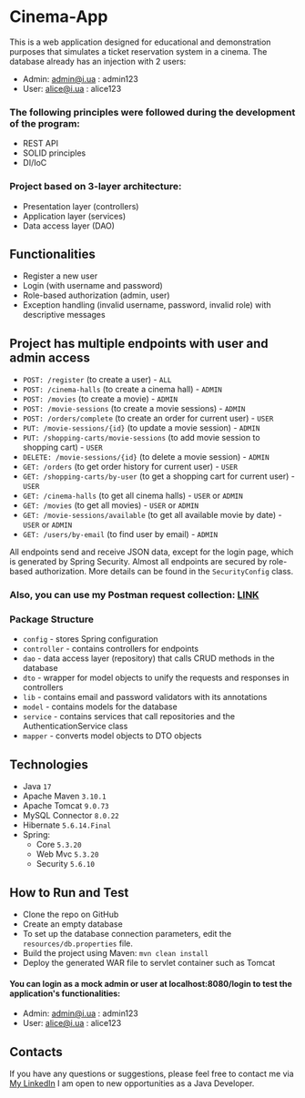 # Cinema-App

This is a web application designed for educational and demonstration purposes that simulates a ticket reservation system in a cinema.
The database already has an injection with 2 users:

* Admin: admin@i.ua : admin123
* User: alice@i.ua : alice123
  
### The following principles were followed during the development of the program:

* REST API
* SOLID principles
* DI/IoC

### Project based on 3-layer architecture:
* Presentation layer (controllers)
* Application layer (services)
* Data access layer (DAO)

## Functionalities
* Register a new user
* Login (with username and password)
* Role-based authorization (admin, user)
* Exception handling (invalid username, password, invalid role) with descriptive messages

## Project has multiple endpoints with user and admin access

*   `POST: /register` (to create a user) - `ALL`
*   `POST: /cinema-halls` (to create a cinema hall) - `ADMIN`
*   `POST: /movies` (to create a movie) - `ADMIN`
*   `POST: /movie-sessions` (to create a movie sessions) - `ADMIN`
*   `POST: /orders/complete` (to create an order for current user) - `USER`
*   `PUT: /movie-sessions/{id}` (to update a movie session) - `ADMIN`
*   `PUT: /shopping-carts/movie-sessions` (to add movie session to shopping cart) - `USER`
*   `DELETE: /movie-sessions/{id}` (to delete a movie session) - `ADMIN`
*   `GET: /orders` (to get order history for current user) - `USER`
*   `GET: /shopping-carts/by-user` (to get a shopping cart for current user) - `USER`
*   `GET: /cinema-halls` (to get all cinema halls) - `USER` or `ADMIN`
*   `GET: /movies` (to get all movies) - `USER` or `ADMIN`
*   `GET: /movie-sessions/available` (to get all available movie by date) - `USER` or `ADMIN`
*   `GET: /users/by-email` (to find user by email) - `ADMIN`

All endpoints send and receive JSON data, except for the login page, which is generated by Spring Security.
Almost all endpoints are secured by role-based authorization. More details can be found in the `SecurityConfig` class.
###  Also, you can use my Postman request collection: [LINK](https://www.postman.com/artemponomar/workspace/myworkplace/collection/9605079-5676f761-bf50-4c32-a75b-b9e0140346c9?action=share&creator=9605079)


### Package Structure

* `config` - stores Spring configuration
* `controller` - contains controllers for endpoints
* `dao` - data access layer (repository) that calls CRUD methods in the database
* `dto` - wrapper for model objects to unify the requests and responses in controllers
* `lib` - contains email and password validators with its annotations
* `model` - contains models for the database
* `service` - contains services that call repositories and the AuthenticationService class
* `mapper` - converts model objects to DTO objects

## Technologies

* Java `17`
* Apache Maven `3.10.1`
* Apache Tomcat  `9.0.73`
* MySQL Connector `8.0.22`
* Hibernate `5.6.14.Final`
* Spring: 
    * Core `5.3.20`
    * Web Mvc `5.3.20`
    * Security `5.6.10`

## How to Run and Test

* Clone the repo on GitHub
* Create an empty database
* To set up the database connection parameters, edit the `resources/db.properties` file. 
* Build the project using Maven: `mvn clean install`
* Deploy the generated WAR file to servlet container such as Tomcat

#### You can login as a mock admin or user at localhost:8080/login to test the application's functionalities:
* Admin: admin@i.ua : admin123
* User: alice@i.ua : alice123 

## Contacts

If you have any questions or suggestions, please feel free to contact me via [My LinkedIn](https://www.linkedin.com/in/artem-ponomarenko-8b717912a/) 
I am open to new opportunities as a Java Developer.